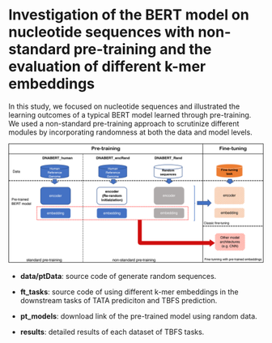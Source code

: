 # Investigation of the BERT model on nucleotide sequences with non-standard pre-training and the evaluation of different k-mer embeddings

In this study, we focused on nucleotide sequences and illustrated the learning outcomes of a typical BERT model learned through pre-training.
We used a non-standard pre-training approach to scrutinize different modules by incorporating randomness at both the data and model levels.

![](figures/nonstandard_pretrain.png)



* **data/ptData**: source code of generate random sequences.

* **ft_tasks**: source code of using different k-mer embeddings in the downstream tasks of TATA prediciton and TBFS prediction.
* **pt_models**:  download link of the pre-trained model using random data.
* **results**: detailed results of each dataset of TBFS tasks.
